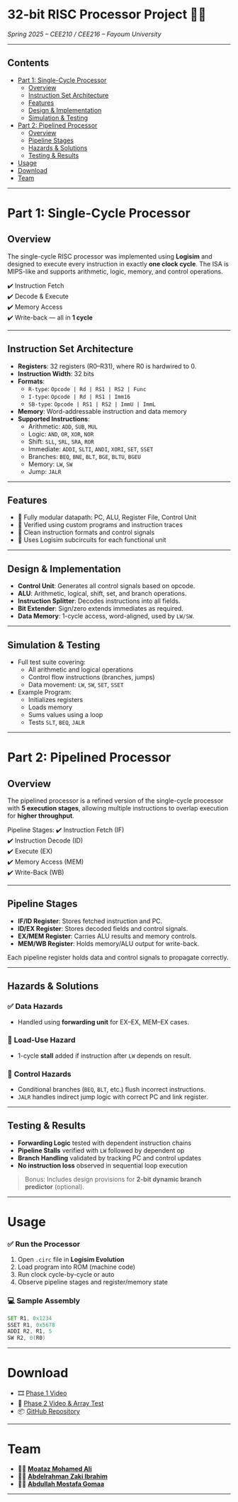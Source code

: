 # **32-bit RISC Processor Project** 🔧📘  
*Spring 2025 – CEE210 / CEE216 – Fayoum University*

---

## **Contents**  
- [Part 1: Single-Cycle Processor](#part-1-single-cycle-processor)  
  - [Overview](#overview)  
  - [Instruction Set Architecture](#instruction-set-architecture)  
  - [Features](#features)  
  - [Design & Implementation](#design--implementation)  
  - [Simulation & Testing](#simulation--testing)  
- [Part 2: Pipelined Processor](#part-2-pipelined-processor)  
  - [Overview](#overview-1)  
  - [Pipeline Stages](#pipeline-stages)  
  - [Hazards & Solutions](#hazards--solutions)  
  - [Testing & Results](#testing--results)  
- [Usage](#usage)  
- [Download](#download)  
- [Team](#team)  

---

# **Part 1: Single-Cycle Processor**  

## **Overview**  
The single-cycle RISC processor was implemented using **Logisim** and designed to execute every instruction in exactly **one clock cycle**. The ISA is MIPS-like and supports arithmetic, logic, memory, and control operations.

✔️ Instruction Fetch  
✔️ Decode & Execute  
✔️ Memory Access  
✔️ Write-back — all in **1 cycle**

---

## **Instruction Set Architecture**

- **Registers**: 32 registers (R0–R31), where R0 is hardwired to 0.
- **Instruction Width**: 32 bits
- **Formats**:  
  - `R-type`: `Opcode | Rd | RS1 | RS2 | Func`  
  - `I-type`: `Opcode | Rd | RS1 | Imm16`  
  - `SB-type`: `Opcode | RS1 | RS2 | ImmU | ImmL`
- **Memory**: Word-addressable instruction and data memory
- **Supported Instructions**:  
  - Arithmetic: `ADD`, `SUB`, `MUL`  
  - Logic: `AND`, `OR`, `XOR`, `NOR`  
  - Shift: `SLL`, `SRL`, `SRA`, `ROR`  
  - Immediate: `ADDI`, `SLTI`, `ANDI`, `XORI`, `SET`, `SSET`  
  - Branches: `BEQ`, `BNE`, `BLT`, `BGE`, `BLTU`, `BGEU`  
  - Memory: `LW`, `SW`  
  - Jump: `JALR`

---

## **Features**

- 🧠 Fully modular datapath: PC, ALU, Register File, Control Unit
- 🧪 Verified using custom programs and instruction traces
- 📏 Clean instruction formats and control signals
- 🧮 Uses Logisim subcircuits for each functional unit

---

## **Design & Implementation**

- **Control Unit**: Generates all control signals based on opcode.
- **ALU**: Arithmetic, logical, shift, set, and branch operations.
- **Instruction Splitter**: Decodes instructions into all fields.
- **Bit Extender**: Sign/zero extends immediates as required.
- **Data Memory**: 1-cycle access, word-aligned, used by `LW/SW`.

---

## **Simulation & Testing**

- Full test suite covering:
  - All arithmetic and logical operations
  - Control flow instructions (branches, jumps)
  - Data movement: `LW`, `SW`, `SET`, `SSET`
- Example Program:
  - Initializes registers
  - Loads memory
  - Sums values using a loop
  - Tests `SLT`, `BEQ`, `JALR`

---

# **Part 2: Pipelined Processor**

## **Overview**

The pipelined processor is a refined version of the single-cycle processor with **5 execution stages**, allowing multiple instructions to overlap execution for **higher throughput**.

Pipeline Stages:
✔️ Instruction Fetch (IF)  
✔️ Instruction Decode (ID)  
✔️ Execute (EX)  
✔️ Memory Access (MEM)  
✔️ Write-Back (WB)

---

## **Pipeline Stages**

- **IF/ID Register**: Stores fetched instruction and PC.
- **ID/EX Register**: Stores decoded fields and control signals.
- **EX/MEM Register**: Carries ALU results and memory controls.
- **MEM/WB Register**: Holds memory/ALU output for write-back.

Each pipeline register holds data and control signals to propagate correctly.

---

## **Hazards & Solutions**

### ✅ **Data Hazards**
- Handled using **forwarding unit** for EX–EX, MEM–EX cases.

### 🚫 **Load-Use Hazard**
- 1-cycle **stall** added if instruction after `LW` depends on result.

### 🔁 **Control Hazards**
- Conditional branches (`BEQ`, `BLT`, etc.) flush incorrect instructions.
- `JALR` handles indirect jump logic with correct PC and link register.

---

## **Testing & Results**

- **Forwarding Logic** tested with dependent instruction chains
- **Pipeline Stalls** verified with `LW` followed by dependent op
- **Branch Handling** validated by tracking PC and control updates
- **No instruction loss** observed in sequential loop execution

> Bonus: Includes design provisions for **2-bit dynamic branch predictor** (optional).

---

# **Usage**

### ✅ Run the Processor

1. Open `.circ` file in **Logisim Evolution**
2. Load program into ROM (machine code)
3. Run clock cycle-by-cycle or auto
4. Observe pipeline stages and register/memory state

### 💻 Sample Assembly

```asm
SET R1, 0x1234
SSET R1, 0x5678
ADDI R2, R1, 5
SW R2, 0(R0)
```

---

# **Download**

- 🎞 [Phase 1 Video](https://drive.google.com/file/d/1zgXdttJMgJP_WHMIrIYan-U5UsAn0INm/view)  
- 📁 [Phase 2 Video & Array Test](https://drive.google.com/drive/folders/1QQcOcezXfJSpcG7dwhKZvbHQ2UYC4hIL?usp=sharing)  
- 📦 [GitHub Repository](https://github.com/0xMotazMohamed/RISC-32bit-Processor)

---

# **Team**

- 👨‍💻 **[Moataz Mohamed Ali](https://www.linkedin.com/in/moataz-m-ali-73045b277/)** 
- 👨‍💻 **[Abdelrahman Zaki Ibrahim](https://www.linkedin.com/in/abdelrahman-zaki-ibrahim/)**
- 👨‍💻 **[Abdullah Mostafa Gomaa](https://www.linkedin.com/in/abdullah-mostafa-8b940934a/)** 

---
